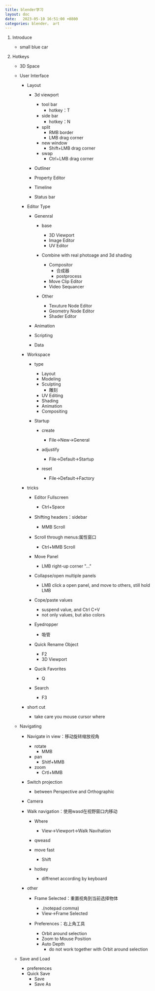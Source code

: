 ```yaml
---
title: blender学习
layout: doc
date:   2023-05-10 16:51:00 +0800
categories: blender， art
---
```


1. Introduce
	- small blue car

2. Hotkeys

	- 3D Space
	- User Interface

		- Layout
			- 3d viewport
				- tool bar
					- hotkey：T
				- side bar
					- hotkey：N
				- split
					- RMB border
					- LMB drag corner
				- new window
					- Shift+LMB drag corner
				- swap
					- Ctrl+LMB drag corner

			- Outliner
			- Property Editor
			- Timeline
			- Status bar

		- Editor Type

			- Genenral
				- base
					- 3D Viewport
					- Image Editor
					- UV Editor

				- Combine with real photoage and 3d shading
					- Compositor
						- 合成器
						- postprocess
					- Move Clip Editor
					- Video Sequancer

				- Other
					- Texuture Node Editor
					- Geometry Node Editor
					- Shader Editor

			- Animation
			- Scripting
			- Data

		- Workspace

			- type
				- Layout
				- Modeling
				- Sculpting
					- 雕刻
				- UV Editing
				- Shading
				- Animation
				- Compositing

			- Startup

				- create
					- File->New->General

				- adjustify
					- File->Default->Startup

				- reset
					- File->Default->Factory

		- tricks

			- Editor Fullscreen
				- Ctrl+Space

			- Shifting headers：sidebar
				- MMB Scroll

			- Scroll through menus:属性窗口
				- Ctrl+MMB Scroll

			- Move Panel
				- LMB right-up corner "..."

			- Collapse/open multiple panels
				- LMB click a open panel, and move to others, still hold LMB

			- Cope/paste values
				- suspend value, and Ctrl C+V
				- not only values, but also colors

			- Eyedropper
				- 吸管

			- Quick Rename Object
				- F2
				- 3D Viewport

			- Qucik Favorites
				- Q

			- Search
				- F3

		- short cut
			- take care you mouse cursor where

	- Navigating

		- Navigate in view：移动旋转缩放视角
			- rotate
				- MMB
			- pan
				- Shitf+MMB
			- zoom
				- Crtl+MMB

		- Switch projection
			-  between Perspective and Orthographic

		- Camera
		
		- Walk navigation：使用wasd在视野窗口内移动
			- Where
				- View->Viewport->Walk Navihation

			- qweasd
			- move fast
				- Shift

			- hotkey
				- diffrenet according by keyboard

		- other

			- Frame Selected：重置视角到当前选择物体
				- .(notepad comma)
				- View->Frame Selected

			- Preferences：右上角工具
				- Orbit around selection
				- Zoom to Mouse Position
				- Auto Depth
					- do not work together with Orbit around selection

	- Save and Load
		- preferences
		- Quick Save
			- Save
			- Save As
